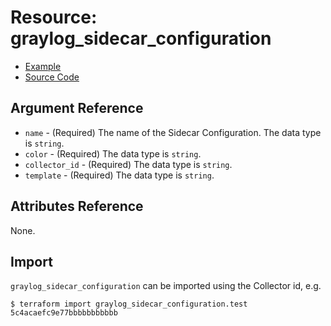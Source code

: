 # Resource: graylog_sidecar_configuration

* [Example](https://github.com/hen2001/terraform-provider-graylog/blob/master/examples/v0.12/sidecar_configuration.tf)
* [Source Code](https://github.com/hen2001/terraform-provider-graylog/blob/master/graylog/resource/sidecar/configuration/resource.go)

## Argument Reference

* `name` - (Required) The name of the Sidecar Configuration. The data type is `string`.
* `color` - (Required) The data type is `string`.
* `collector_id` - (Required) The data type is `string`.
* `template` - (Required) The data type is `string`.

## Attributes Reference

None.

## Import

`graylog_sidecar_configuration` can be imported using the Collector id, e.g.

```console
$ terraform import graylog_sidecar_configuration.test 5c4acaefc9e77bbbbbbbbbbb
```

